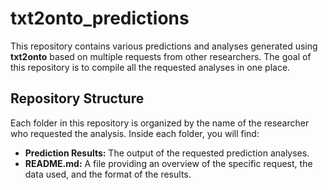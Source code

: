 # txt2onto_predictions
This repository contains various predictions and analyses generated using **txt2onto** based on multiple requests from other researchers. The goal of this repository is to compile all the requested analyses in one place.

## Repository Structure

Each folder in this repository is organized by the name of the researcher who requested the analysis. Inside each folder, you will find:

- **Prediction Results:** The output of the requested prediction analyses.
- **README.md:** A file providing an overview of the specific request, the data used, and the format of the results.
